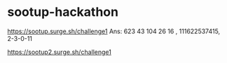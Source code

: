 # sootup-hackathon
https://sootup.surge.sh/challenge1
Ans: 623 43 104 26 16 , 111622537415, 2-3-0-11

https://sootup2.surge.sh/challenge1
